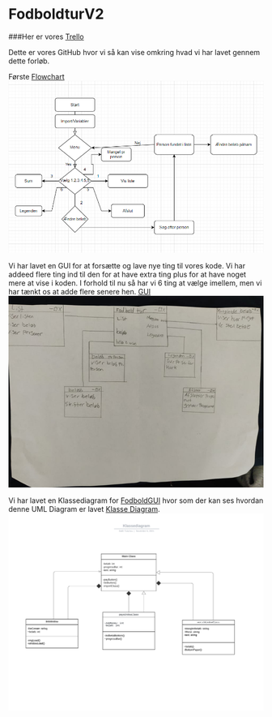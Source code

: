 # FodboldturV2
###Her er vores [Trello](https://trello.com/b/4R1T6xsX/fodboldturgui)

Dette er vores GitHub hvor vi så kan vise omkring hvad vi har lavet gennem dette forløb.

Første [Flowchart](flowchartbenson.PNG)
![Flowchart](flowchartbenson.PNG)

Vi har lavet en GUI for at forsætte og lave nye ting til vores kode.
Vi har addeed flere ting ind til den for at have extra ting
plus for at have noget mere at vise i koden. I forhold til nu så har vi 6 ting at vælge imellem, men vi har tænkt os at
adde flere senere hen. [GUI](GUI.jpg)
![GUI](GUI.jpg)


Vi har lavet en Klassediagram for [FodboldGUI](https://github.com/Robotto/fodboldGUI) hvor som der kan ses hvordan denne UML Diagram er lavet
[Klasse Diagram](Klassediagram.png). 
![KlasseDiagram](KlassediagramUnzoomed.png)




